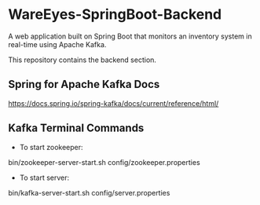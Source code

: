 # WareEyes-SpringBoot-Backend
A web application built on Spring Boot that monitors an inventory system in real-time using Apache Kafka.

This repository contains the backend section.

## Spring for Apache Kafka Docs

https://docs.spring.io/spring-kafka/docs/current/reference/html/

## Kafka Terminal Commands
- To start zookeeper:

bin/zookeeper-server-start.sh config/zookeeper.properties

- To start server:

bin/kafka-server-start.sh config/server.properties
